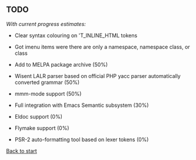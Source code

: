 ## TODO

*With current progress estimates:*

* Clear syntax colouring on 'T_INLINE_HTML tokens
* Got imenu items were there are only a namespace, namespace class, or class

* Add to MELPA package archive (50%)
* Wisent LALR parser based on official PHP yacc parser automatically converted grammar (50%)
* mmm-mode support (50%)
* Full integration with Emacs Semantic subsystem (30%)
* Eldoc support (0%)
* Flymake support (0%)
* PSR-2 auto-formatting tool based on lexer tokens (0%)

[Back to start](../../../)
